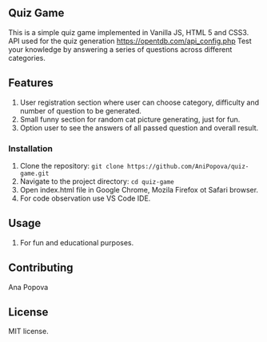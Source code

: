 ## Quiz Game

This is a simple quiz game implemented in 
Vanilla JS, HTML 5 and CSS3. 
API used for the quiz generation https://opentdb.com/api_config.php
Test your knowledge by answering a series of questions across different categories.

## Features
1. User registration section where user can choose category, difficulty and number of question to be generated.
2. Small funny section for random cat picture generating, just for fun.
3. Option user to see the answers of all passed question and overall result.


### Installation

1. Clone the repository: `git clone https://github.com/AniPopova/quiz-game.git`
2. Navigate to the project directory: `cd quiz-game`
3. Open index.html file in Google Chrome, Mozila Firefox ot Safari browser.
4. For code observation use VS Code IDE.

## Usage

1. For fun and educational purposes.

## Contributing

Ana Popova

## License
MIT license.


